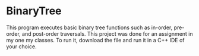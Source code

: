 # BinaryTree
This program executes basic binary tree functions such as in-order, pre-order, and post-order traversals.
This project was done for an assignment in my one my classes.
To run it, download the file and run it in a C++ IDE of your choice. 
